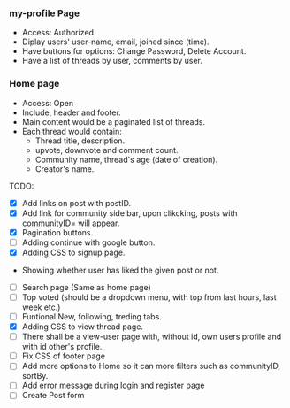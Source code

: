 ### my-profile Page

- Access: Authorized
- Diplay users' user-name, email, joined since (time).
- Have buttons for options: Change Password, Delete Account.
- Have a list of threads by user, comments by user.

### Home page

- Access: Open
- Include, header and footer.
- Main content would be a paginated list of threads.
- Each thread would contain:
    - Thread title, description.
    - upvote, downvote and comment count.
    - Community name, thread's age (date of creation).
    - Creator's name.

TODO:

- [x] Add links on post with postID.
- [x] Add link for community side bar, upon clikcking, posts with communityID=<id> will appear.
- [x] Pagination buttons.
- [ ] Adding continue with google button.
- [x] Adding CSS to signup page.
- Showing whether user has liked the given post or not.
- [ ] Search page (Same as home page)
- [ ] Top voted (should be a dropdown menu, with top from last hours, last week etc.)
- [ ] Funtional New, following, treding tabs.
- [x] Adding CSS to view thread page.
- [ ] There shall be a view-user page with, without id, own users profile and with id other's profile.
- [ ] Fix CSS of footer page
- [ ] Add more options to Home so it can more filters such as communityID, sortBy.
- [ ] Add error message during login and register page
- [ ] Create Post form 
